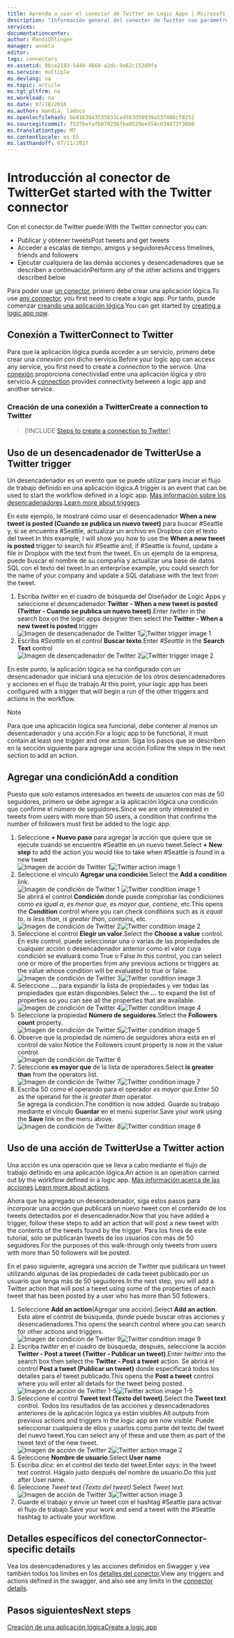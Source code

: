 ```yaml
---
title: Aprenda a usar el conector de Twitter en Logic Apps | Microsoft Docs
description: "Información general del conector de Twitter con parámetros de la API de REST"
services: 
documentationcenter: 
author: MandiOhlinger
manager: anneta
editor: 
tags: connectors
ms.assetid: 8bce2183-544d-4668-a2dc-9a62c152d9fa
ms.service: multiple
ms.devlang: na
ms.topic: article
ms.tgt_pltfrm: na
ms.workload: na
ms.date: 07/18/2016
ms.author: mandia; ladocs
ms.openlocfilehash: be8163043535833ce45b3d50939a537406cf8152
ms.sourcegitcommit: f537befafb079256fba0529ee554c034d73f36b0
ms.translationtype: MT
ms.contentlocale: es-ES
ms.lasthandoff: 07/11/2017
---
```

# <a name="get-started-with-the-twitter-connector"></a><span data-ttu-id="621da-103">Introducción al conector de Twitter</span><span class="sxs-lookup"><span data-stu-id="621da-103">Get started with the Twitter connector</span></span>
<span data-ttu-id="621da-104">Con el conector de Twitter puede:</span><span class="sxs-lookup"><span data-stu-id="621da-104">With the Twitter connector you can:</span></span>

* <span data-ttu-id="621da-105">Publicar y obtener tweets</span><span class="sxs-lookup"><span data-stu-id="621da-105">Post tweets and get tweets</span></span>
* <span data-ttu-id="621da-106">Acceder a escalas de tiempo, amigos y seguidores</span><span class="sxs-lookup"><span data-stu-id="621da-106">Access timelines, friends and followers</span></span>
* <span data-ttu-id="621da-107">Ejecutar cualquiera de las demás acciones y desencadenadores que se describen a continuación</span><span class="sxs-lookup"><span data-stu-id="621da-107">Perform any of the other actions and triggers described below</span></span>  

<span data-ttu-id="621da-108">Para poder usar [un conector](apis-list.md), primero debe crear una aplicación lógica.</span><span class="sxs-lookup"><span data-stu-id="621da-108">To use [any connector](apis-list.md), you first need to create a logic app.</span></span> <span data-ttu-id="621da-109">Por tanto, puede comenzar [creando una aplicación lógica](../logic-apps/logic-apps-create-a-logic-app.md).</span><span class="sxs-lookup"><span data-stu-id="621da-109">You can get started by [creating a logic app now](../logic-apps/logic-apps-create-a-logic-app.md).</span></span>  

## <a name="connect-to-twitter"></a><span data-ttu-id="621da-110">Conexión a Twitter</span><span class="sxs-lookup"><span data-stu-id="621da-110">Connect to Twitter</span></span>
<span data-ttu-id="621da-111">Para que la aplicación lógica pueda acceder a un servicio, primero debe crear una *conexión* con dicho servicio.</span><span class="sxs-lookup"><span data-stu-id="621da-111">Before your logic app can access any service, you first need to create a *connection* to the service.</span></span> <span data-ttu-id="621da-112">Una [conexión](connectors-overview.md) proporciona conectividad entre una aplicación lógica y otro servicio.</span><span class="sxs-lookup"><span data-stu-id="621da-112">A [connection](connectors-overview.md) provides connectivity between a logic app and another service.</span></span>  

### <a name="create-a-connection-to-twitter"></a><span data-ttu-id="621da-113">Creación de una conexión a Twitter</span><span class="sxs-lookup"><span data-stu-id="621da-113">Create a connection to Twitter</span></span>
> [!INCLUDE [Steps to create a connection to Twitter](../../includes/connectors-create-api-twitter.md)]
> 
> 

## <a name="use-a-twitter-trigger"></a><span data-ttu-id="621da-114">Uso de un desencadenador de Twitter</span><span class="sxs-lookup"><span data-stu-id="621da-114">Use a Twitter trigger</span></span>
<span data-ttu-id="621da-115">Un desencadenador es un evento que se puede utilizar para iniciar el flujo de trabajo definido en una aplicación lógica.</span><span class="sxs-lookup"><span data-stu-id="621da-115">A trigger is an event that can be used to start the workflow defined in a logic app.</span></span> <span data-ttu-id="621da-116">[Más información sobre los desencadenadores](../logic-apps/logic-apps-what-are-logic-apps.md#logic-app-concepts).</span><span class="sxs-lookup"><span data-stu-id="621da-116">[Learn more about triggers](../logic-apps/logic-apps-what-are-logic-apps.md#logic-app-concepts).</span></span>

<span data-ttu-id="621da-117">En este ejemplo, le mostraré cómo usar el desencadenador **When a new tweet is posted (Cuando se publica un nuevo tweet)** para buscar #Seattle y, si se encuentra #Seattle, actualizar un archivo en Dropbox con el texto del tweet.</span><span class="sxs-lookup"><span data-stu-id="621da-117">In this example, I will show you how to use the **When a new tweet is posted**  trigger to search for #Seattle and, if #Seattle is found, update a file in Dropbox with the text from the tweet.</span></span> <span data-ttu-id="621da-118">En un ejemplo de la empresa, puede buscar el nombre de su compañía y actualizar una base de datos SQL con el texto del tweet.</span><span class="sxs-lookup"><span data-stu-id="621da-118">In an enterprise example, you could search for the name of your company and update a SQL database with the text from the tweet.</span></span>

1. <span data-ttu-id="621da-119">Escriba *twitter* en el cuadro de búsqueda del Diseñador de Logic Apps y seleccione el desencadenador **Twitter - When a new tweet is posted (Twitter - Cuando se publica un nuevo tweet)**.</span><span class="sxs-lookup"><span data-stu-id="621da-119">Enter *twitter* in the search box on the logic apps designer then select the **Twitter - When a new tweet is posted**  trigger</span></span>   
   <span data-ttu-id="621da-120">![Imagen de desencadenador de Twitter 1](./media/connectors-create-api-twitter/trigger-1.png)</span><span class="sxs-lookup"><span data-stu-id="621da-120">![Twitter trigger image 1](./media/connectors-create-api-twitter/trigger-1.png)</span></span>  
2. <span data-ttu-id="621da-121">Escriba *#Seattle* en el control **Buscar texto**.</span><span class="sxs-lookup"><span data-stu-id="621da-121">Enter *#Seattle* in the **Search Text** control</span></span>  
   <span data-ttu-id="621da-122">![Imagen de desencadenador de Twitter 2](./media/connectors-create-api-twitter/trigger-2.png)</span><span class="sxs-lookup"><span data-stu-id="621da-122">![Twitter trigger image 2](./media/connectors-create-api-twitter/trigger-2.png)</span></span> 

<span data-ttu-id="621da-123">En este punto, la aplicación lógica se ha configurado con un desencadenador que iniciará una ejecución de los otros desencadenadores y acciones en el flujo de trabajo.</span><span class="sxs-lookup"><span data-stu-id="621da-123">At this point, your logic app has been configured with a trigger that will begin a run of the other triggers and actions in the workflow.</span></span> 

> [!NOTE]
> <span data-ttu-id="621da-124">Para que una aplicación lógica sea funcional, debe contener al menos un desencadenador y una acción.</span><span class="sxs-lookup"><span data-stu-id="621da-124">For a logic app to be functional, it must contain at least one trigger and one action.</span></span> <span data-ttu-id="621da-125">Siga los pasos que se describen en la sección siguiente para agregar una acción.</span><span class="sxs-lookup"><span data-stu-id="621da-125">Follow the steps in the next section to add an action.</span></span>  
> 
> 

## <a name="add-a-condition"></a><span data-ttu-id="621da-126">Agregar una condición</span><span class="sxs-lookup"><span data-stu-id="621da-126">Add a condition</span></span>
<span data-ttu-id="621da-127">Puesto que solo estamos interesados en tweets de usuarios con más de 50 seguidores, primero se debe agregar a la aplicación lógica una condición que confirme el número de seguidores.</span><span class="sxs-lookup"><span data-stu-id="621da-127">Since we are only interested in tweets from users with more than 50 users, a condition that confirms the number of followers must first be added to the logic app.</span></span>  

1. <span data-ttu-id="621da-128">Seleccione **+ Nuevo paso** para agregar la acción que quiere que se ejecute cuando se encuentre #Seattle en un nuevo tweet.</span><span class="sxs-lookup"><span data-stu-id="621da-128">Select **+ New step** to add the action you would like to take when #Seattle is found in a new tweet</span></span>  
   <span data-ttu-id="621da-129">![Imagen de acción de Twitter 1](../../includes/media/connectors-create-api-twitter/action-1.png)</span><span class="sxs-lookup"><span data-stu-id="621da-129">![Twitter action image 1](../../includes/media/connectors-create-api-twitter/action-1.png)</span></span>  
2. <span data-ttu-id="621da-130">Seleccione el vínculo **Agregar una condición**.</span><span class="sxs-lookup"><span data-stu-id="621da-130">Select the **Add a condition** link.</span></span>  
   <span data-ttu-id="621da-131">![Imagen de condición de Twitter 1](../../includes/media/connectors-create-api-twitter/condition-1.png) </span><span class="sxs-lookup"><span data-stu-id="621da-131">![Twitter condition image 1](../../includes/media/connectors-create-api-twitter/condition-1.png) </span></span>  
   <span data-ttu-id="621da-132">Se abrirá el control **Condición** donde puede comprobar las condiciones como *es igual a*, *es menor que*, *es mayor que*, *contiene*, etc.</span><span class="sxs-lookup"><span data-stu-id="621da-132">This opens the **Condition** control where you can check conditions such as *is equal to*, *is less than*, *is greater than*, *contains*, etc.</span></span>  
   <span data-ttu-id="621da-133">![Imagen de condición de Twitter 2](../../includes/media/connectors-create-api-twitter/condition-2.png)</span><span class="sxs-lookup"><span data-stu-id="621da-133">![Twitter condition image 2](../../includes/media/connectors-create-api-twitter/condition-2.png)</span></span>   
3. <span data-ttu-id="621da-134">Seleccione el control **Elegir un valor**.</span><span class="sxs-lookup"><span data-stu-id="621da-134">Select the **Choose a value** control.</span></span>  
   <span data-ttu-id="621da-135">En este control, puede seleccionar una o varias de las propiedades de cualquier acción o desencadenador anterior como el valor cuya condición se evaluará como True o False.</span><span class="sxs-lookup"><span data-stu-id="621da-135">In this control, you can select one or more of the properties from any previous actions or triggers as the value whose condition will be evaluated to true or false.</span></span>
   <span data-ttu-id="621da-136">![Imagen de condición de Twitter 3](../../includes/media/connectors-create-api-twitter/condition-3.png)</span><span class="sxs-lookup"><span data-stu-id="621da-136">![Twitter condition image 3](../../includes/media/connectors-create-api-twitter/condition-3.png)</span></span>   
4. <span data-ttu-id="621da-137">Seleccione **…** para expandir la lista de propiedades y ver todas las propiedades que están disponibles.</span><span class="sxs-lookup"><span data-stu-id="621da-137">Select the **...** to expand the list of properties so you can see all the properties that are available.</span></span>        
   <span data-ttu-id="621da-138">![Imagen de condición de Twitter 4](../../includes/media/connectors-create-api-twitter/condition-4.png)</span><span class="sxs-lookup"><span data-stu-id="621da-138">![Twitter condition image 4](../../includes/media/connectors-create-api-twitter/condition-4.png)</span></span>   
5. <span data-ttu-id="621da-139">Seleccione la propiedad **Número de seguidores**.</span><span class="sxs-lookup"><span data-stu-id="621da-139">Select the **Followers count** property.</span></span>    
   <span data-ttu-id="621da-140">![Imagen de condición de Twitter 5](../../includes/media/connectors-create-api-twitter/condition-5.png)</span><span class="sxs-lookup"><span data-stu-id="621da-140">![Twitter condition image 5](../../includes/media/connectors-create-api-twitter/condition-5.png)</span></span>   
6. <span data-ttu-id="621da-141">Observe que la propiedad de número de seguidores ahora está en el control de valor.</span><span class="sxs-lookup"><span data-stu-id="621da-141">Notice the Followers count property is now in the value control.</span></span>    
   ![Imagen de condición de Twitter 6](../../includes/media/connectors-create-api-twitter/condition-6.png)   
7. <span data-ttu-id="621da-143">Seleccione **es mayor que** de la lista de operadores.</span><span class="sxs-lookup"><span data-stu-id="621da-143">Select **is greater than** from the operators list.</span></span>    
   <span data-ttu-id="621da-144">![Imagen de condición de Twitter 7](../../includes/media/connectors-create-api-twitter/condition-7.png)</span><span class="sxs-lookup"><span data-stu-id="621da-144">![Twitter condition image 7](../../includes/media/connectors-create-api-twitter/condition-7.png)</span></span>   
8. <span data-ttu-id="621da-145">Escriba 50 como el operando para el operador *es mayor que*.</span><span class="sxs-lookup"><span data-stu-id="621da-145">Enter 50 as the operand for the *is greater than* operator.</span></span>  
   <span data-ttu-id="621da-146">Se agrega la condición.</span><span class="sxs-lookup"><span data-stu-id="621da-146">The condition is now added.</span></span> <span data-ttu-id="621da-147">Guarde su trabajo mediante el vínculo **Guardar** en el menú superior.</span><span class="sxs-lookup"><span data-stu-id="621da-147">Save your work using the **Save** link on the menu above.</span></span>    
   <span data-ttu-id="621da-148">![Imagen de condición de Twitter 8](../../includes/media/connectors-create-api-twitter/condition-8.png)</span><span class="sxs-lookup"><span data-stu-id="621da-148">![Twitter condition image 8](../../includes/media/connectors-create-api-twitter/condition-8.png)</span></span>   

## <a name="use-a-twitter-action"></a><span data-ttu-id="621da-149">Uso de una acción de Twitter</span><span class="sxs-lookup"><span data-stu-id="621da-149">Use a Twitter action</span></span>
<span data-ttu-id="621da-150">Una acción es una operación que se lleva a cabo mediante el flujo de trabajo definido en una aplicación lógica.</span><span class="sxs-lookup"><span data-stu-id="621da-150">An action is an operation carried out by the workflow defined in a logic app.</span></span> <span data-ttu-id="621da-151">[Más información acerca de las acciones](../logic-apps/logic-apps-what-are-logic-apps.md#logic-app-concepts).</span><span class="sxs-lookup"><span data-stu-id="621da-151">[Learn more about actions](../logic-apps/logic-apps-what-are-logic-apps.md#logic-app-concepts).</span></span>  

<span data-ttu-id="621da-152">Ahora que ha agregado un desencadenador, siga estos pasos para incorporar una acción que publicará un nuevo tweet con el contenido de los tweets detectados por el desencadenador.</span><span class="sxs-lookup"><span data-stu-id="621da-152">Now that you have added a trigger, follow these steps to add an action that will post a new tweet with the contents of the tweets found by the trigger.</span></span> <span data-ttu-id="621da-153">Para los fines de este tutorial, solo se publicarán tweets de los usuarios con más de 50 seguidores.</span><span class="sxs-lookup"><span data-stu-id="621da-153">For the purposes of this walk-through only tweets from users with more than 50 followers will be posted.</span></span>  

<span data-ttu-id="621da-154">En el paso siguiente, agregará una acción de Twitter que publicará un tweet utilizando algunas de las propiedades de cada tweet publicado por un usuario que tenga más de 50 seguidores.</span><span class="sxs-lookup"><span data-stu-id="621da-154">In the next step, you will add a Twitter action that will post a tweet using some of the properties of each tweet that has been posted by a user who has more than 50 followers.</span></span>  

1. <span data-ttu-id="621da-155">Seleccione **Add an action**(Agregar una acción).</span><span class="sxs-lookup"><span data-stu-id="621da-155">Select **Add an action**.</span></span> <span data-ttu-id="621da-156">Esto abre el control de búsqueda, donde puede buscar otras acciones y desencadenadores.</span><span class="sxs-lookup"><span data-stu-id="621da-156">This opens the search control where you can search for other actions and triggers.</span></span>  
   <span data-ttu-id="621da-157">![Imagen de condición de Twitter 9](../../includes/media/connectors-create-api-twitter/condition-9.png)</span><span class="sxs-lookup"><span data-stu-id="621da-157">![Twitter condition image 9](../../includes/media/connectors-create-api-twitter/condition-9.png)</span></span>   
2. <span data-ttu-id="621da-158">Escriba *twitter* en el cuadro de búsqueda, después, seleccione la acción **Twitter - Post a tweet (Twitter - Publicar un tweet)**.</span><span class="sxs-lookup"><span data-stu-id="621da-158">Enter *twitter* into the search box then select the **Twitter - Post a tweet** action.</span></span> <span data-ttu-id="621da-159">Se abrirá el control **Post a tweet (Publicar un tweet)** donde especificará todos los detalles para el tweet publicado.</span><span class="sxs-lookup"><span data-stu-id="621da-159">This opens the **Post a tweet** control where you will enter all details for the tweet being posted.</span></span>      
   <span data-ttu-id="621da-160">![Imagen de acción de Twitter 1-5](../../includes/media/connectors-create-api-twitter/action-1-5.png)</span><span class="sxs-lookup"><span data-stu-id="621da-160">![Twitter action image 1-5](../../includes/media/connectors-create-api-twitter/action-1-5.png)</span></span>   
3. <span data-ttu-id="621da-161">Seleccione el control **Tweet text (Texto del tweet)**.</span><span class="sxs-lookup"><span data-stu-id="621da-161">Select the **Tweet text** control.</span></span> <span data-ttu-id="621da-162">Todos los resultados de las acciones y desencadenadores anteriores de la aplicación lógica ya están visibles.</span><span class="sxs-lookup"><span data-stu-id="621da-162">All outputs from previous actions and triggers in the logic app are now visible.</span></span> <span data-ttu-id="621da-163">Puede seleccionar cualquiera de ellos y usarlos como parte del texto del tweet del nuevo tweet.</span><span class="sxs-lookup"><span data-stu-id="621da-163">You can select any of these and use them as part of the tweet text of the new tweet.</span></span>     
   <span data-ttu-id="621da-164">![Imagen de acción de Twitter 2](../../includes/media/connectors-create-api-twitter/action-2.png)</span><span class="sxs-lookup"><span data-stu-id="621da-164">![Twitter action image 2](../../includes/media/connectors-create-api-twitter/action-2.png)</span></span>   
4. <span data-ttu-id="621da-165">Seleccione **Nombre de usuario**.</span><span class="sxs-lookup"><span data-stu-id="621da-165">Select **User name**</span></span>   
5. <span data-ttu-id="621da-166">Escriba *dice:* en el control del texto del tweet.</span><span class="sxs-lookup"><span data-stu-id="621da-166">Enter *says:* in the tweet text control.</span></span> <span data-ttu-id="621da-167">Hágalo justo después del nombre de usuario.</span><span class="sxs-lookup"><span data-stu-id="621da-167">Do this just after User name.</span></span>  
6. <span data-ttu-id="621da-168">Seleccione *Tweet text (Texto del tweet)*.</span><span class="sxs-lookup"><span data-stu-id="621da-168">Select *Tweet text*.</span></span>       
   <span data-ttu-id="621da-169">![Imagen de acción de Twitter 3](../../includes/media/connectors-create-api-twitter/action-3.png)</span><span class="sxs-lookup"><span data-stu-id="621da-169">![Twitter action image 3](../../includes/media/connectors-create-api-twitter/action-3.png)</span></span>   
7. <span data-ttu-id="621da-170">Guarde el trabajo y envíe un tweet con el hashtag #Seattle para activar el flujo de trabajo.</span><span class="sxs-lookup"><span data-stu-id="621da-170">Save your work and send a tweet with the #Seattle hashtag to activate your workflow.</span></span>  


## <a name="connector-specific-details"></a><span data-ttu-id="621da-171">Detalles específicos del conector</span><span class="sxs-lookup"><span data-stu-id="621da-171">Connector-specific details</span></span>

<span data-ttu-id="621da-172">Vea los desencadenadores y las acciones definidos en Swagger y vea también todos los límites en los [detalles del conector](/connectors/twitterconnector/).</span><span class="sxs-lookup"><span data-stu-id="621da-172">View any triggers and actions defined in the swagger, and also see any limits in the [connector details](/connectors/twitterconnector/).</span></span> 

## <a name="next-steps"></a><span data-ttu-id="621da-173">Pasos siguientes</span><span class="sxs-lookup"><span data-stu-id="621da-173">Next steps</span></span>
[<span data-ttu-id="621da-174">Creación de una aplicación lógica</span><span class="sxs-lookup"><span data-stu-id="621da-174">Create a logic app</span></span>](../logic-apps/logic-apps-create-a-logic-app.md)

